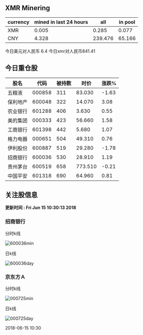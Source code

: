 ## XMR Minering

|currency|mined in last 24 hours|all|in pool|
|---|---|---|---|
|XMR|0.005|0.285|0.077|
|CNY|4.328|239.476|65.166|

今日美元对人民币 6.4	今日xmr对人民币841.41


## 今日重仓股 

|股名|代码|被持数|时价|涨跌%|
|---|---|---|---|---|
|五粮液|000858|311|83.030|-1.63|
|保利地产|600048|322|14.070|3.08|
|农业银行|601288|406|3.630|0.55|
|美的集团|000333|423|56.660|1.58|
|工商银行|601398|442|5.680|1.07|
|格力电器|000651|504|49.310|0.76|
|伊利股份|600887|519|29.280|-1.78|
|招商银行|600036|530|28.910|1.19|
|贵州茅台|600519|658|773.510|-0.21|
|中国平安|601318|690|64.960|0.81|

## 关注股信息
**更新时间 : Fri Jun 15 10:30:13 2018**
### 招商银行 
分时k线

![600036min](http://image.sinajs.cn/newchart/min/n/sh600036.gif)

日k线

![600036day](http://image.sinajs.cn/newchart/daily/n/sh600036.gif)

### 京东方Ａ 
分时k线

![000725min](http://image.sinajs.cn/newchart/min/n/sz000725.gif)

日k线

![000725day](http://image.sinajs.cn/newchart/daily/n/sz000725.gif)

2018-06-15 10:30